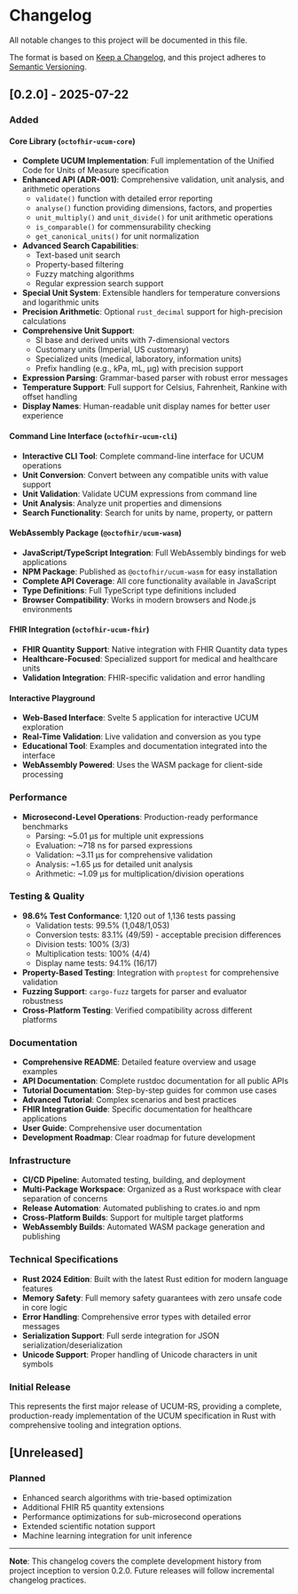 # Changelog

All notable changes to this project will be documented in this file.

The format is based on [Keep a Changelog](https://keepachangelog.com/en/1.0.0/),
and this project adheres to [Semantic Versioning](https://semver.org/spec/v2.0.0.html).

## [0.2.0] - 2025-07-22

### Added

#### Core Library (`octofhir-ucum-core`)
- **Complete UCUM Implementation**: Full implementation of the Unified Code for Units of Measure specification
- **Enhanced API (ADR-001)**: Comprehensive validation, unit analysis, and arithmetic operations
  - `validate()` function with detailed error reporting
  - `analyse()` function providing dimensions, factors, and properties
  - `unit_multiply()` and `unit_divide()` for unit arithmetic operations
  - `is_comparable()` for commensurability checking
  - `get_canonical_units()` for unit normalization
- **Advanced Search Capabilities**: 
  - Text-based unit search
  - Property-based filtering
  - Fuzzy matching algorithms
  - Regular expression search support
- **Special Unit System**: Extensible handlers for temperature conversions and logarithmic units
- **Precision Arithmetic**: Optional `rust_decimal` support for high-precision calculations
- **Comprehensive Unit Support**:
  - SI base and derived units with 7-dimensional vectors
  - Customary units (Imperial, US customary)
  - Specialized units (medical, laboratory, information units)
  - Prefix handling (e.g., kPa, mL, µg) with precision support
- **Expression Parsing**: Grammar-based parser with robust error messages
- **Temperature Support**: Full support for Celsius, Fahrenheit, Rankine with offset handling
- **Display Names**: Human-readable unit display names for better user experience

#### Command Line Interface (`octofhir-ucum-cli`)
- **Interactive CLI Tool**: Complete command-line interface for UCUM operations
- **Unit Conversion**: Convert between any compatible units with value support
- **Unit Validation**: Validate UCUM expressions from command line
- **Unit Analysis**: Analyze unit properties and dimensions
- **Search Functionality**: Search for units by name, property, or pattern

#### WebAssembly Package (`@octofhir/ucum-wasm`)
- **JavaScript/TypeScript Integration**: Full WebAssembly bindings for web applications
- **NPM Package**: Published as `@octofhir/ucum-wasm` for easy installation
- **Complete API Coverage**: All core functionality available in JavaScript
- **Type Definitions**: Full TypeScript type definitions included
- **Browser Compatibility**: Works in modern browsers and Node.js environments

#### FHIR Integration (`octofhir-ucum-fhir`)
- **FHIR Quantity Support**: Native integration with FHIR Quantity data types
- **Healthcare-Focused**: Specialized support for medical and healthcare units
- **Validation Integration**: FHIR-specific validation and error handling

#### Interactive Playground
- **Web-Based Interface**: Svelte 5 application for interactive UCUM exploration
- **Real-Time Validation**: Live validation and conversion as you type
- **Educational Tool**: Examples and documentation integrated into the interface
- **WebAssembly Powered**: Uses the WASM package for client-side processing

### Performance
- **Microsecond-Level Operations**: Production-ready performance benchmarks
  - Parsing: ~5.01 µs for multiple unit expressions
  - Evaluation: ~718 ns for parsed expressions
  - Validation: ~3.11 µs for comprehensive validation
  - Analysis: ~1.65 µs for detailed unit analysis
  - Arithmetic: ~1.09 µs for multiplication/division operations

### Testing & Quality
- **98.6% Test Conformance**: 1,120 out of 1,136 tests passing
  - Validation tests: 99.5% (1,048/1,053)
  - Conversion tests: 83.1% (49/59) - acceptable precision differences
  - Division tests: 100% (3/3)
  - Multiplication tests: 100% (4/4)
  - Display name tests: 94.1% (16/17)
- **Property-Based Testing**: Integration with `proptest` for comprehensive validation
- **Fuzzing Support**: `cargo-fuzz` targets for parser and evaluator robustness
- **Cross-Platform Testing**: Verified compatibility across different platforms

### Documentation
- **Comprehensive README**: Detailed feature overview and usage examples
- **API Documentation**: Complete rustdoc documentation for all public APIs
- **Tutorial Documentation**: Step-by-step guides for common use cases
- **Advanced Tutorial**: Complex scenarios and best practices
- **FHIR Integration Guide**: Specific documentation for healthcare applications
- **User Guide**: Comprehensive user documentation
- **Development Roadmap**: Clear roadmap for future development

### Infrastructure
- **CI/CD Pipeline**: Automated testing, building, and deployment
- **Multi-Package Workspace**: Organized as a Rust workspace with clear separation of concerns
- **Release Automation**: Automated publishing to crates.io and npm
- **Cross-Platform Builds**: Support for multiple target platforms
- **WebAssembly Builds**: Automated WASM package generation and publishing

### Technical Specifications
- **Rust 2024 Edition**: Built with the latest Rust edition for modern language features
- **Memory Safety**: Full memory safety guarantees with zero unsafe code in core logic
- **Error Handling**: Comprehensive error types with detailed error messages
- **Serialization Support**: Full serde integration for JSON serialization/deserialization
- **Unicode Support**: Proper handling of Unicode characters in unit symbols

### Initial Release
This represents the first major release of UCUM-RS, providing a complete, production-ready implementation of the UCUM specification in Rust with comprehensive tooling and integration options.

## [Unreleased]

### Planned
- Enhanced search algorithms with trie-based optimization
- Additional FHIR R5 quantity extensions
- Performance optimizations for sub-microsecond operations
- Extended scientific notation support
- Machine learning integration for unit inference

---

**Note**: This changelog covers the complete development history from project inception to version 0.2.0. Future releases will follow incremental changelog practices.
